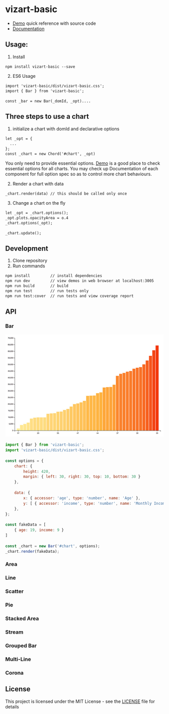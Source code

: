 # vizart-basic

* [Demo](https://vizartjs.github.io/demo.html) quick reference with source code
* [Documentation](https://github.com/VizArtJS/vizart-basic/wiki)



## Usage:

1. Install

```
npm install vizart-basic --save
```

2. ES6 Usage

```
import 'vizart-basic/dist/vizart-basic.css';
import { Bar } from 'vizart-basic';

const _bar = new Bar(_domId, _opt)....
```

## Three steps to use a chart
1. initialize a chart with domId and declarative options
```
let _opt = {
  ...
};
const _chart = new Chord('#chart', _opt)
```
You only need to provide essential options. [Demo](https://vizartjs.github.io/demo.html) is a good place to check essential options for all charts. You may check up Documentation of each component for full option spec so as to control more chart behaviours.

2. Render a chart with data
```
_chart.render(data) // this should be called only once
```
3. Change a chart on the fly
```
let _opt = _chart.options();
_opt.plots.opacityArea = o.4
_chart.options(_opt);

_chart.update();
```


## Development
1. Clone repository
2. Run commands
```
npm install         // install dependencies
npm run dev         // view demos in web browser at localhost:3005
npm run build       // build
npm run test        // run tests only
npm run test:cover  // run tests and view coverage report
```

## API

### Bar
[<img alt="Bar" src="https://github.com/vizartjs/vizartjs.github.io/blob/master/img/charts/bar.jpg">](https://vizartjs.github.io/bar.html)
```javascript
import { Bar } from 'vizart-basic';
import 'vizart-basic/dist/vizart-basic.css';

const options = {
	chart: {
		height: 420,
		margin: { left: 30, right: 30, top: 10, bottom: 30 }
	},

	data: {
		x: { accessor: 'age', type: 'number', name: 'Age' },
		y: [ { accessor: 'income', type: 'number', name: 'Monthly Income' } ]
	},
};

const fakeData = [
	{ age: 19, income: 9 }
]

const _chart = new Bar('#chart', options);
_chart.render(fakeData);
```

### Area
### Line
### Scatter
### Pie
### Stacked Area
### Stream
### Grouped Bar
### Multi-Line
### Corona
### 

## License

This project is licensed under the MIT License - see the [LICENSE](LICENSE) file for details




